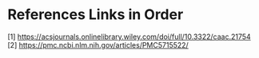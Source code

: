 # References Links in Order
[1] https://acsjournals.onlinelibrary.wiley.com/doi/full/10.3322/caac.21754
[2] https://pmc.ncbi.nlm.nih.gov/articles/PMC5715522/
